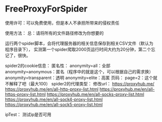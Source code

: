 # FreeProxyForSpider

使用许可：可以免费使用，但是本人不承担所带来的侵权责任

使用方法：
总：请将所有的文件路径修改为你想要的

运行两个spider脚本，会将代理服务器的相关信息保存到相关CSV文件（默认为程序目录下），
实测第一个spider爬取2000页运行时间大约为20分钟，第二个忘记了，很快。

spider2的cookie信息：
  匿名性：
    anonymity=all：全部
    anonymity=anonymous：匿名（程序中的就是这个，可以根据自己的需求换）
    anonymity=transparent：透明
    anonymity=elite：高匿
  页码：
    page=2：这个就不解释了吧（最大100）
spider2的代理类型：
  修改url：
    https://proxyhub.me/  
    https://proxyhub.me/en/all-http-proxy-list.html
    https://proxyhub.me/en/all-https-proxy-list.html
    https://proxyhub.me/en/all-socks-proxy-list.html
    https://proxyhub.me/en/all-sock4-proxy-list.html
    https://proxyhub.me/en/all-sock5-proxy-list.html
   
 ipTest：
    测试ip是否可用
